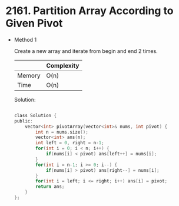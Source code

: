 # 2161. Partition Array According to Given Pivot 
- Method 1

    Create a new array and iterate from begin and end 2 times.

    | |   Complexity  |
    | ----------- | ----------- | 
    |  Memory     | O(n) | 
    |      Time       |  O(n) | 


    Solution:

    ``` h

    class Solution {
    public:
        vector<int> pivotArray(vector<int>& nums, int pivot) {
            int n = nums.size();
            vector<int> ans(n);
            int left = 0, right = n-1;
            for(int i = 0; i < n; i++) {
                if(nums[i] < pivot) ans[left++] = nums[i];
            }
            for(int i = n-1; i >= 0; i--) {
                if(nums[i] > pivot) ans[right--] = nums[i];
            }
            for(int i = left; i <= right; i++) ans[i] = pivot;
            return ans;
        }
    };

    ```

<!-- - Method 2

    This is another method.

    | |   Complexity  |
    | ----------- | ----------- | 
    |  Memory     | O(n) | 
    |      Time       |  O(n) | 


    Solution:

    ``` h



    ```

- Additional Knowledge:
       
    Here are some additional knowledge.



<br> -->